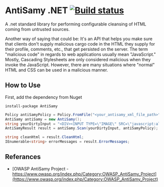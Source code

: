 AntiSamy .NET [![Build status](https://ci.appveyor.com/api/projects/status/fqd8927i932hbr9j?svg=true)](https://ci.appveyor.com/project/CanerPatir/antisamy-net)
========

A .net standard library for performing configurable cleansing of HTML coming from untrusted sources.

Another way of saying that could be: It's an API that helps you make sure that clients don't supply malicious cargo code in the HTML they supply for their profile, comments, etc., 
that get persisted on the server. The term "malicious code" in regards to web applications usually mean "JavaScript." Mostly, Cascading Stylesheets are only considered malicious 
when they invoke the JavaScript. However, there are many situations where "normal" HTML and CSS can be used in a malicious manner.

How to Use
----------
First, add the dependency from Nuget
```powershall
install-package AntiSamy
```

```csharp
Policy antiSamyPolicy = Policy.FromFile("<your_antisamy_xml_file_path>")
AntiSamy antiSamy = new AntiSamy(); 
string yourDirtyInput = "<DIV><INPUT TYPE=\"IMAGE\" SRC=\"javascript:alert('XSS');\"></DIV>";
AntiSamyResult result = antiSamy.Scan(yourDirtyInput, antiSamyPolicy);

string cleanHtml = result.CleanHtml; 
IEnumerable<string> errorMessages = result.ErrorMessages;
```

Referances
----------

* [OWASP AntiSamy Project - https://www.owasp.org/index.php/Category:OWASP_AntiSamy_Project](https://www.owasp.org/index.php/Category:OWASP_AntiSamy_Project)